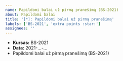 ```yaml
---
name: Papildomi balai už pirmą pranešimą (BS-2021)
about: Papildomi balai
title: '[*]: Papildomi balai už pirmą pranešimą'
labels: ['BS-2021', 'extra points :star:']
assignees: ''
---
```


<!-- Vietoje ... įrašykite datą -->

- **Kursas:** BS-2021  
- **Data:** 2021-...-...  
- Papildomi balai už pirmą pranešimą (BS-2021)

